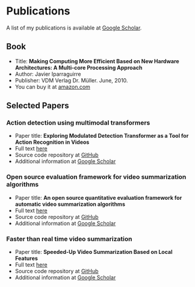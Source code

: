 # Publications

A list of my publications is available at <a href="https://scholar.google.com.ar/citations?hl=en&user=PNNFrAQAAAAJ&view_op=list_works&sortby=pubdate" target="_blank">Google Scholar</a>.

## Book

* Title: **Making Computing More Efficient Based on New Hardware Architectures: A Multi-core Processing Approach**
* Author: Javier Iparraguirre
* Publisher: VDM Verlag Dr. Müller. June, 2010.
* You can buy it at <a href="https://www.amazon.com/Making-Computing-Efficient-Hardware-Architectures/dp/3639178513/ref=sr_1_1?ie=UTF8&s=books&qid=1279828856&sr=8-1" target="_blank">amazon.com</a>

## Selected Papers

### Action detection using multimodal transformers

* Paper title: **Exploring Modulated Detection Transformer as a Tool for Action Recognition in Videos**
* Full text [here](https://arxiv.org/abs/2209.10126)
* Source code repository at [GitHub](https://github.com/BHI-Research/AVA_MDETR)
* Additional information at [Google Scholar](https://scholar.google.com.ar/citations?view_op=view_citation&hl=en&user=PNNFrAQAAAAJ&sortby=pubdate&citation_for_view=PNNFrAQAAAAJ:xtRiw3GOFMkC)

### Open source evaluation framework for video summarization algorithms

* Paper title: **An open source quantitative evaluation framework for automatic video summarization algorithms**
* Full text [here](http://sedici.unlp.edu.ar/handle/10915/89188)
* Source code repository at [GitHub](https://github.com/BHI-Research/ost-python)
* Additional information at [Google Scholar](https://scholar.google.com.ar/citations?view_op=view_citation&hl=en&user=PNNFrAQAAAAJ&sortby=pubdate&citation_for_view=PNNFrAQAAAAJ:D03iK_w7-QYC)

### Faster than real time video summarization

* Paper title: **Speeded-Up Video Summarization Based on Local Features**
* Full text [here](https://ieeexplore.ieee.org/document/6746822)
* Source code repository at [GitHub](https://github.com/javierip/flash-video-summarization)
* Additional information at [Google Scholar](https://scholar.google.com.ar/citations?view_op=view_citation&hl=en&user=PNNFrAQAAAAJ&sortby=pubdate&citation_for_view=PNNFrAQAAAAJ:BqipwSGYUEgC)


